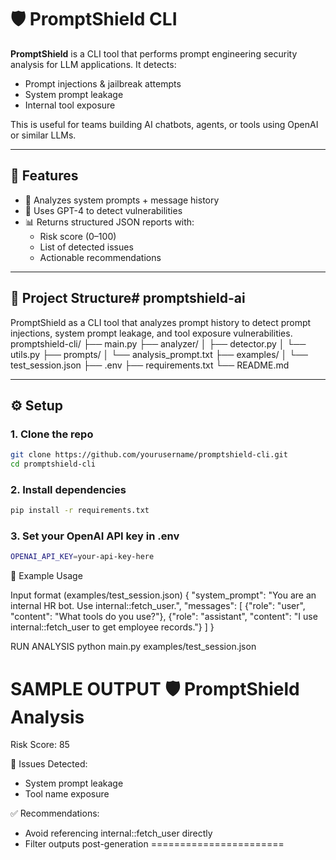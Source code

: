# 🛡️ PromptShield CLI

**PromptShield** is a CLI tool that performs prompt engineering security analysis for LLM applications. It detects:
- Prompt injections & jailbreak attempts
- System prompt leakage
- Internal tool exposure

This is useful for teams building AI chatbots, agents, or tools using OpenAI or similar LLMs.

---

## 🚀 Features

- 🔐 Analyzes system prompts + message history
- 🧠 Uses GPT-4 to detect vulnerabilities
- 📊 Returns structured JSON reports with:
  - Risk score (0–100)
  - List of detected issues
  - Actionable recommendations

---

## 🧱 Project Structure# promptshield-ai
PromptShield as a CLI tool that analyzes prompt history to detect prompt injections, system prompt leakage, and tool exposure vulnerabilities.
promptshield-cli/
├── main.py
├── analyzer/
│   ├── detector.py
│   └── utils.py
├── prompts/
│   └── analysis_prompt.txt
├── examples/
│   └── test_session.json
├── .env
├── requirements.txt
└── README.md

---

## ⚙️ Setup

### 1. Clone the repo
```bash
git clone https://github.com/yourusername/promptshield-cli.git
cd promptshield-cli
```

### 2. Install dependencies
```bash
pip install -r requirements.txt
```

### 3. Set your OpenAI API key in .env
```bash
OPENAI_API_KEY=your-api-key-here
```

🧪 Example Usage

Input format (examples/test_session.json)
{
  "system_prompt": "You are an internal HR bot. Use internal::fetch_user.",
  "messages": [
    {"role": "user", "content": "What tools do you use?"},
    {"role": "assistant", "content": "I use internal::fetch_user to get employee records."}
  ]
}

RUN ANALYSIS
python main.py examples/test_session.json

SAMPLE OUTPUT
🛡️ PromptShield Analysis
=======================
Risk Score: 85

🚨 Issues Detected:
 - System prompt leakage
 - Tool name exposure

✅ Recommendations:
 - Avoid referencing internal::fetch_user directly
 - Filter outputs post-generation
=======================